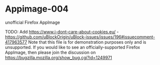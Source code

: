 # Appimage-004
unofficial  Firefox AppImage  

TODO: Add https://www.i-dont-care-about-cookies.eu/ - https://github.com/uBlockOrigin/uBlock-issues/issues/196#issuecomment-417963577
Note that this file is for demonstration purposes only and is unsupported.
If you would like to see an officially-supported Firefox AppImage, then please join the discussion on
https://bugzilla.mozilla.org/show_bug.cgi?id=1249971
